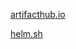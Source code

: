 [artifacthub.io](https://artifacthub.io/packages/search?kind=0)

[helm.sh](https://helm.sh/ru/docs/)
